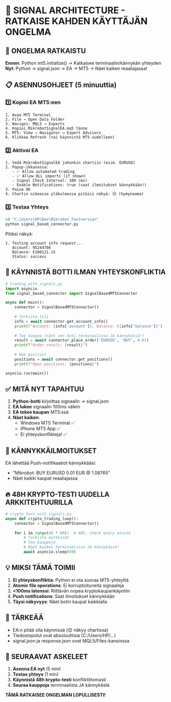 # 🚀 SIGNAL ARCHITECTURE - RATKAISE KAHDEN KÄYTTÄJÄN ONGELMA

## 🎯 ONGELMA RATKAISTU

**Ennen**: Python mt5.initialize() → Katkaisee terminaalin/kännykän yhteyden
**Nyt**: Python → signal.json → EA → MT5 → Näet kaiken reaaliajassa!

## 📋 ASENNUSOHJEET (5 minuuttia)

### 1️⃣ Kopioi EA MT5:een
```
1. Avaa MT5 Terminal
2. File → Open Data Folder
3. Navigoi: MQL5 → Experts
4. Kopioi MikrobotSignalEA.mq5 tänne
5. MT5: View → Navigator → Expert Advisors
6. Klikkaa Refresh (tai käynnistä MT5 uudelleen)
```

### 2️⃣ Aktivoi EA
```
1. Vedä MikrobotSignalEA johonkin chartiin (esim. EURUSD)
2. Popup-ikkunassa:
   - ✅ Allow automated trading
   - ✅ Allow DLL imports (if shown)
   - Signal Check Interval: 100 (ms)
   - Enable Notifications: true (saat ilmoitukset kännykkään!)
3. Paina OK
4. Chartin oikeassa yläkulmassa pitäisi näkyä: 😊 (hymynaama)
```

### 3️⃣ Testaa Yhteys
```bash
cd "C:\Users\HP\Dev\Mikrobot Fastversion"
python signal_based_connector.py
```

Pitäisi näkyä:
```
1. Testing account info request...
   Account: 95244786
   Balance: €100121.15
   Status: success
```

## 🎯 KÄYNNISTÄ BOTTI ILMAN YHTEYSKONFLIKTIA

```python
# trading_with_signals.py
import asyncio
from signal_based_connector import SignalBasedMT5Connector

async def main():
    connector = SignalBasedMT5Connector()
    
    # Tarkista tili
    info = await connector.get_account_info()
    print(f"Account: {info['account']}, Balance: €{info['balance']}")
    
    # Tee kauppa (näet sen heti terminaalissa JA kännykässä!)
    result = await connector.place_order('EURUSD', 'BUY', 0.01)
    print(f"Order result: {result}")
    
    # Hae positiot
    positions = await connector.get_positions()
    print(f"Open positions: {positions}")

asyncio.run(main())
```

## ✅ MITÄ NYT TAPAHTUU

1. **Python-botti** kirjoittaa signaalin → signal.json
2. **EA lukee** signaalin 100ms välein
3. **EA tekee kaupan** MT5:ssä
4. **Näet kaiken**:
   - Windows MT5 Terminal ✅
   - iPhone MT5 App ✅
   - Ei yhteyskonflikteja! ✅

## 📱 KÄNNYKKÄILMOITUKSET

EA lähettää Push-notifikaatiot kännykkääsi:
- "Mikrobot: BUY EURUSD 0.01 EUR @ 1.08765"
- Näet kaikki kaupat reaaliajassa

## 🔥 48H KRYPTO-TESTI UUDELLA ARKKITEHTUURILLA

```python
# crypto_test_with_signals.py
async def crypto_trading_loop():
    connector = SignalBasedMT5Connector()
    
    for i in range(48 * 60):  # 48h, check every minute
        # Tarkista markkinat
        # Tee kauppoja
        # Näet kaiken terminaalissa JA kännykässä!
        await asyncio.sleep(60)
```

## 💡 MIKSI TÄMÄ TOIMII

1. **Ei yhteyskonfliktia**: Python ei ota suoraa MT5-yhteyttä
2. **Atomic file operations**: Ei korruptoituneita signaaleja
3. **<100ms latenssi**: Riittävän nopea kryptokaupankäyntiin
4. **Push notifications**: Saat ilmoitukset kännykkään
5. **Täysi näkyvyys**: Näet botin kaupat kaikkialla

## 🚨 TÄRKEÄÄ

- EA:n pitää olla käynnissä (😊 näkyy chartissa)
- Tiedostopolut ovat absoluuttisia (C:/Users/HP/...)
- signal.json ja response.json ovat MQL5/Files-kansiossa

## 🎯 SEURAAVAT ASKELEET

1. **Asenna EA nyt** (5 min)
2. **Testaa yhteys** (1 min)
3. **Käynnistä 48h krypto-testi** konfliktittomasti
4. **Seuraa kauppoja** terminaalista JA kännykästä

**TÄMÄ RATKAISEE ONGELMAN LOPULLISESTI!**